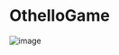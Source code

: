 # OthelloGame

![image](https://user-images.githubusercontent.com/104731480/216741387-5d64b652-6678-4ddc-995e-a143c3b5ec1a.png)
